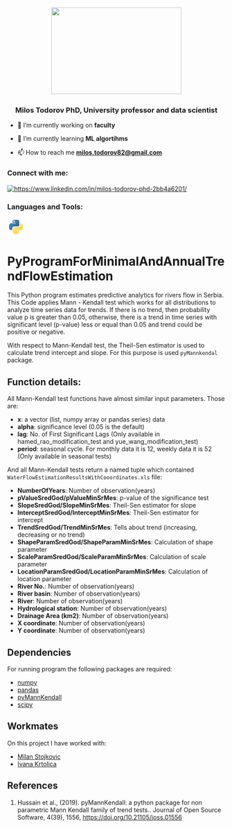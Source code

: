 <div align="center">
 <h3>
	<img src="https://miro.medium.com/max/720/1*CDj-lEsfn9HAbpMSNmziLQ.gif"      width="300" 
     height="200"/>
</h3>
</div>


<h3 align="center">Milos Todorov PhD, University professor and data scientist</h3>

- 🔭 I’m currently working on **faculty**

- 🌱 I’m currently learning **ML algortihms**

- 📫 How to reach me **milos.todorov82@gmail.com**


<h3 align="left">Connect with me:</h3>
<p align="left">
<a href="https://www.linkedin.com/in/milos-todorov-phd-2bb4a6201/" target="blank"><img align="center" img src="https://raw.githubusercontent.com/rahuldkjain/github-profile-readme-generator/master/src/images/icons/Social/linked-in-alt.svg" alt="https://www.linkedin.com/in/milos-todorov-phd-2bb4a6201/" height="30" width="40" /></a>
</p>

<h3 align="left">Languages and Tools:</h3>
<p align="left"> <a href="https://www.python.org" target="_blank" rel="noreferrer"> <img src="https://raw.githubusercontent.com/devicons/devicon/master/icons/python/python-original.svg" alt="python" width="40" height="40"/> </a> </p>

# PyProgramForMinimalAndAnnualTrendFlowEstimation
This Python program estimates predictive analytics for rivers flow in Serbia. This Code applies Mann - Kendall test which works for all distributions to analyze time series data for trends. If there is no trend, then probability value p is greater than 0.05, otherwise, there is a trend in time series with significant level (p-value) less or equal than 0.05 and trend could be positive or negative. 

With respect to Mann-Kendall test, the Theil-Sen estimator is used to calculate trend intercept and slope. For this purpose is used `pyMannkendal` package.


## Function details:

All Mann-Kendall test functions have almost similar input parameters. Those are:

- **x**:   a vector (list, numpy array or pandas series) data
- **alpha**: significance level (0.05 is the default)
- **lag**: No. of First Significant Lags (Only available in hamed_rao_modification_test and yue_wang_modification_test)
- **period**: seasonal cycle. For monthly data it is 12, weekly data it is 52 (Only available in seasonal tests)

And all Mann-Kendall tests return a named tuple which contained `WaterFlowEstimationResultsWithCooordinates.xls` file:

- **NumberOfYears**: Number of observation(years)
- **pValueSredGod/pValueMinSrMes**: p-value of the significance test
- **SlopeSredGod/SlopeMinSrMes**: Theil-Sen estimator for slope
- **InterceptSredGod/InterceptMinSrMes**: Theil-Sen estimator for intercept 
- **TrendSredGod/TrendMinSrMes**: Tells about trend (increasing, decreasing or no trend)
- **ShapeParamSredGod/ShapeParamMinSrMes**: Calculation of shape parameter
- **ScaleParamSredGod/ScaleParamMinSrMes**: Calculation of scale parameter
- **LocationParamSredGod/LocationParamMinSrMes**: Calculation of location parameter
- **River No.**: Number of observation(years)
- **River basin**: Number of observation(years)
- **River**: Number of observation(years)
- **Hydrological station**: Number of observation(years)
- **Drainage Area (km2)**: Number of observation(years)
- **X coordinate**: Number of observation(years)
- **Y coordinate**: Number of observation(years)

## Dependencies

For running program the following packages are required:
- [numpy](https://www.numpy.org/)
- [pandas](https://pandas.pydata.org/)
- [pyMannKendall](https://github.com/mmhs013/pyMannKendall)
- [scipy](https://scipy.org/)

## Workmates

On this project I have worked with:
- [Milan Stojkovic](https://www.linkedin.com/in/milan-stojkovi%C4%87-0b8738b0/)
- [Ivana Krtolica](https://www.linkedin.com/in/ivana-krtolica-96437a24b/)


## References

1. Hussain et al., (2019). pyMannKendall: a python package for non parametric Mann Kendall family of trend tests.. Journal of Open Source Software, 4(39), 1556, https://doi.org/10.21105/joss.01556
